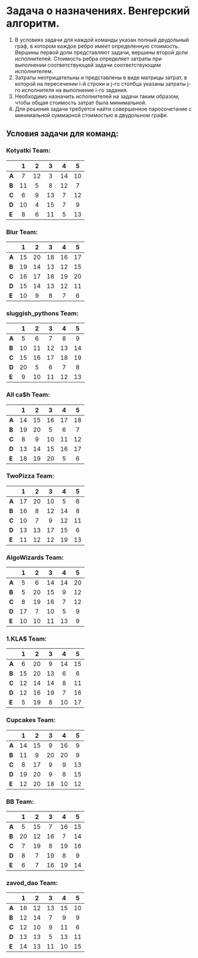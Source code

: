 # Задача о назначениях. Венгерский алгоритм.
1. В условиях задачи для каждой команды указан полный двудольный граф, в котором каждое ребро имеет определенную стоимость. Вершины первой доли представляют задачи, вершины второй доли исполнителей. Стоимость ребра определяет затраты при выполнении соответствующей задачи соответствующим исполнителем.
2. Затраты неотрицательны и представлены в виде матрицы затрат, в которой на пересечении i-й строки и j-го столбца указаны затраты j-го исполнителя на выполнение i-го задания.
3. Необходимо назначить исполнителей на задачи таким образом, чтобы общая стоимость затрат была минимальной.
4. Для решения задачи требуется найти совершенное паросочетание с минимальной суммарной стоимостью в двудольном графе.

## Условия задачи для команд:
### Kotyatki Team:

|       | **1** | **2** | **3** | **4** | **5** |
|-------|:-----:|:-----:|:-----:|:-----:|:-----:|
| **A** |   7   |  12   |   3   |  14   |  10   |
| **B** |  11   |   5   |   8   |  12   |   7   |
| **C** |   6   |   9   |  13   |   7   |  12   |
| **D** |  10   |   4   |  15   |   7   |   9   |
| **E** |   8   |   6   |  11   |   5   |  13   |

### Blur Team:


|       | **1** | **2** | **3** | **4** | **5** |
|-------|:-----:|:-----:|:-----:|:-----:|:-----:|
| **A** |  15   |  20   |  18   |  16   |  17   |
| **B** |  19   |  14   |  13   |  12   |  15   |
| **C** |  16   |  17   |  18   |  19   |  20   |
| **D** |  15   |  14   |  13   |  12   |  11   |
| **E** |  10   |   9   |   8   |   7   |   6   |

### sluggish_pythons Team: 

|       | **1** | **2** | **3** | **4** | **5** |
|-------|:-----:|:-----:|:-----:|:-----:|:-----:|
| **A** |   5   |   6   |   7   |   8   |   9   |
| **B** |  10   |  11   |  12   |  13   |  14   |
| **C** |  15   |  16   |  17   |  18   |  19   |
| **D** |  20   |   5   |   6   |   7   |   8   |
| **E** |   9   |  10   |  11   |  12   |  13   |

### All ca$h Team: 

|       | **1** | **2** | **3** | **4** | **5** |
|-------|:-----:|:-----:|:-----:|:-----:|:-----:|
| **A** |  14   |  15   |  16   |  17   |  18   |
| **B** |  19   |  20   |   5   |   6   |   7   |
| **C** |   8   |   9   |  10   |  11   |  12   |
| **D** |  13   |  14   |  15   |  16   |  17   |
| **E** |  18   |  19   |  20   |   5   |   6   |

### TwoPizza Team:

|       | **1** | **2** | **3** | **4** | **5** |
|-------|:-----:|:-----:|:-----:|:-----:|:-----:|
| **A** |  17   |  20   |  10   |   5   |   8   |
| **B** |  16   |   8   |  12   |  14   |   8   |
| **C** |  10   |   7   |   9   |  12   |  11   |
| **D** |  13   |  13   |  17   |  15   |   6   |
| **E** |  11   |  12   |  12   |  19   |  13   |

### AlgoWizards Team:

|        | **1** | **2** | **3** | **4** | **5** |
|--------|:-----:|:-----:|:-----:|:-----:|:-----:|
| **A**  |   5   |   6   |  14   |  14   |  20   |
| **B**  |   5   |  20   |  15   |   9   |  12   |
| **C**  |   8   |  19   |  16   |   7   |  12   |
| **D**  |  17   |   7   |  10   |   5   |   9   |
| **E**  |  10   |  10   |  11   |  13   |   9   |

### 1.KLA$ Team:

|       | **1** | **2** | **3** | **4** | **5** |
|-------|:-----:|:-----:|:-----:|:-----:|:-----:|
| **A** |   6   |  20   |   9   |  14   |  15   |
| **B** |  15   |  20   |  13   |   6   |   6   |
| **C** |  12   |  14   |  14   |   8   |  11   |
| **D** |  12   |  16   |  19   |   7   |  16   |
| **E** |   5   |  19   |   8   |  10   |  17   |

### Cupcakes Team:

|       | **1** | **2** | **3** | **4** | **5** |
|-------|:-----:|:-----:|:-----:|:-----:|:-----:|
| **A** |  14   |  15   |   9   |  16   |   9   |
| **B** |  11   |   9   |  20   |  20   |   9   |
| **C** |   8   |  17   |   9   |   9   |  13   |
| **D** |  19   |  20   |   9   |   8   |  15   |
| **E** |  12   |  20   |  18   |  10   |  12   |

### BB Team:

|       | **1** | **2** | **3** | **4** | **5** |
|-------|:-----:|:-----:|:-----:|:-----:|:-----:|
| **A** |   5   |  15   |   7   |  16   |  15   |
| **B** |  20   |  12   |  16   |   7   |  14   |
| **C** |   7   |  19   |   8   |  19   |  16   |
| **D** |   8   |   7   |  19   |   8   |   9   |
| **E** |   6   |   7   |  16   |  19   |  14   |

### zavod_dao Team:

|       | **1** | **2** | **3** | **4** | **5** |
|-------|:-----:|:-----:|:-----:|:-----:|:-----:|
| **A** |  16   |  12   |  13   |  15   |  10   |
| **B** |  12   |  14   |   7   |   9   |   9   |
| **C** |  12   |  10   |   9   |  11   |   6   |
| **D** |  13   |  13   |   5   |  13   |  11   |
| **E** |  14   |  13   |  11   |  10   |  15   |

